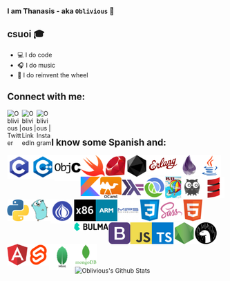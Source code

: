 ### I am Thanasis - aka `Oblivious` 👋

## csuoi 🎓
- 💻 I do code
- 🎧 I do music
- 🤔 I do reinvent the wheel

## Connect with me:

[<img align="left" alt="Oblivious | Twitter" width="34px" src="https://cdn.jsdelivr.net/npm/simple-icons@v3/icons/twitter.svg" />][twitter]
[<img align="left" alt="Oblivious | LinkedIn" width="34px" src="https://cdn.jsdelivr.net/npm/simple-icons@v3/icons/linkedin.svg" />][linkedin]
[<img align="left" alt="Oblivious | Instagram" width="34px" src="https://cdn.jsdelivr.net/npm/simple-icons@v3/icons/instagram.svg" />][instagram]

<br />
<br />

## I know some Spanish and:

<img align="left" height="55" src="https://github.com/Oblivious-Oblivious/Oblivious-Oblivious/blob/master/c.png" />
<img align="left" height="55" src="https://github.com/Oblivious-Oblivious/Oblivious-Oblivious/blob/master/c++.png">
<img align="left" height="60" src="https://github.com/Oblivious-Oblivious/Oblivious-Oblivious/blob/master/objective_c.png" />
<img align="left" height="50" src="https://github.com/Oblivious-Oblivious/Oblivious-Oblivious/blob/master/swift.png" />
<img align="left" height="50" src="https://github.com/Oblivious-Oblivious/Oblivious-Oblivious/blob/master/ruby.png" />
<img align="left" height="50" src="https://github.com/Oblivious-Oblivious/Oblivious-Oblivious/blob/master/crystal.png" />
<img align="left" height="45" src="https://github.com/Oblivious-Oblivious/Oblivious-Oblivious/blob/master/erlang.png" />
<img align="left" height="47" src="https://github.com/Oblivious-Oblivious/Oblivious-Oblivious/blob/master/elixir.png" />
<img align="left" height="50" src="https://github.com/Oblivious-Oblivious/Oblivious-Oblivious/blob/master/java.png" />
<img align="left" height="45" src="https://github.com/Oblivious-Oblivious/Oblivious-Oblivious/blob/master/kotlin.png" />
<img height="50" src="https://github.com/Oblivious-Oblivious/Oblivious-Oblivious/blob/master/scala.png" />

<img align="left" height="50" src="https://github.com/Oblivious-Oblivious/Oblivious-Oblivious/blob/master/ocaml.png" />
<img align="left" height="50" src="https://github.com/Oblivious-Oblivious/Oblivious-Oblivious/blob/master/haskell.png" />
<img align="left" height="50" src="https://github.com/Oblivious-Oblivious/Oblivious-Oblivious/blob/master/clojure.png" />
<img align="left" height="50" src="https://github.com/Oblivious-Oblivious/Oblivious-Oblivious/blob/master/smalltalk.png" />
<img align="left" height="50" src="https://github.com/Oblivious-Oblivious/Oblivious-Oblivious/blob/master/prolog.png" />
<img align="left" height="50" src="https://github.com/Oblivious-Oblivious/Oblivious-Oblivious/blob/master/python.png" />
<img align="left" height="50" src="https://github.com/Oblivious-Oblivious/Oblivious-Oblivious/blob/master/go.png" />
<img align="left" height="55" src="https://github.com/Oblivious-Oblivious/Oblivious-Oblivious/blob/master/perl.png" />
<img align="left" height="50" src="https://github.com/Oblivious-Oblivious/Oblivious-Oblivious/blob/master/assembly.png" />
<img align="left" height="50" src="https://github.com/Oblivious-Oblivious/Oblivious-Oblivious/blob/master/arm.png" />
<img align="left" height="50" src="https://github.com/Oblivious-Oblivious/Oblivious-Oblivious/blob/master/mips.png" />
<img height="50" src="https://github.com/Oblivious-Oblivious/Oblivious-Oblivious/blob/master/html.png" />

<img align="left" height="50" src="https://github.com/Oblivious-Oblivious/Oblivious-Oblivious/blob/master/css.png" />
<img align="left" height="50" src="https://github.com/Oblivious-Oblivious/Oblivious-Oblivious/blob/master/sass.png" />
<img align="left" height="20" src="https://github.com/Oblivious-Oblivious/Oblivious-Oblivious/blob/master/bulma.png" />
<img align="left" height="50" src="https://github.com/Oblivious-Oblivious/Oblivious-Oblivious/blob/master/bootstrap.png" />
<img align="left" height="50" src="https://github.com/Oblivious-Oblivious/Oblivious-Oblivious/blob/master/javascript.png" />
<img align="left" height="50" src="https://github.com/Oblivious-Oblivious/Oblivious-Oblivious/blob/master/typescript.png" />
<img align="left" height="50" src="https://github.com/Oblivious-Oblivious/Oblivious-Oblivious/blob/master/nodejs.png" />
<img align="left" height="50" src="https://github.com/Oblivious-Oblivious/Oblivious-Oblivious/blob/master/deno.png" />
<img align="left" height="50" src="https://github.com/Oblivious-Oblivious/Oblivious-Oblivious/blob/master/angular.png" />
<img align="left" height="50" src="https://github.com/Oblivious-Oblivious/Oblivious-Oblivious/blob/master/svelte.png" />
<img align="left" height="60" src="https://github.com/Oblivious-Oblivious/Oblivious-Oblivious/blob/master/mint.png" />
<img height="50" src="https://github.com/Oblivious-Oblivious/Oblivious-Oblivious/blob/master/mongodb.png" />

<br />

<img align="left" alt="Oblivious's Github Stats" src="https://github-readme-stats.vercel.app/api?username=Oblivious-Oblivious&show_icons=true&hide_border=true" />

[twitter]: https://www.twitter.com/itsoblivious99
[linkedin]: https://www.linkedin.com/in/thanassis-papapostolou-593784155/
[instagram]: https://www.instagram.com/thanasis_papap/
